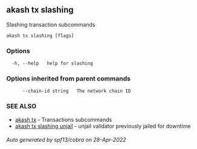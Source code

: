 ## akash tx slashing

Slashing transaction subcommands

```
akash tx slashing [flags]
```

### Options

```
  -h, --help   help for slashing
```

### Options inherited from parent commands

```
      --chain-id string   The network chain ID
```

### SEE ALSO

* [akash tx](akash_tx.md)	 - Transactions subcommands
* [akash tx slashing unjail](akash_tx_slashing_unjail.md)	 - unjail validator previously jailed for downtime

###### Auto generated by spf13/cobra on 28-Apr-2022

